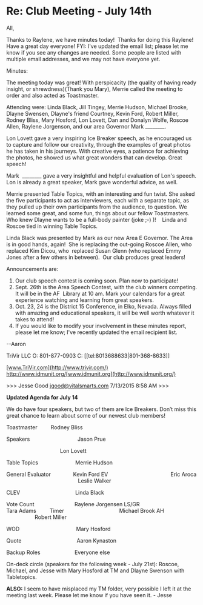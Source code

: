 # Re: Club Meeting - July 14th

All,

Thanks to Raylene, we have minutes today!  Thanks for doing this Raylene!  Have a great day everyone! FYI: I've updated the email list; please let me know if you see any changes are needed. Some people are listed with multiple email addresses, and we may not have everyone yet.

Minutes:

The meeting today was great! With perspicacity (the quality of having ready insight, or shrewdness)(Thank you Mary), Merrie called the meeting to order and also acted as Toastmaster. 

Attending were: Linda Black, Jill Tingey, Merrie Hudson, Michael Brooke, Dlayne Swensen, Dlayne's friend Courtney, Kevin Ford, Robert Miller, Rodney Bliss, Mary Hosford, Lon Lovett, Dan and Donalyn Wolfe, Roscoe Allen, Raylene Jorgenson, and our area Governor Mark \_\_\_\_\_\_\_\_.

Lon Lovett gave a very inspiring Ice Breaker speech, as he encouraged us to capture and follow our creativity, through the examples of great photos he has taken in his journeys. With creative eyes, a patience for achieving the photos, he showed us what great wonders that can develop. Great speech!

Mark  \_\_\_\_\_\_\_\_ gave a very insightful and helpful evaluation of Lon's speech. Lon is already a great speaker, Mark gave wonderful advice, as well.

Merrie presented Table Topics, with an interesting and fun twist. She asked the five participants to act as interviewers, each with a separate topic, as they pulled up their own participants from the audience, to question. We learned some great, and some fun, things about our fellow Toastmasters. Who knew Dlayne wants to be a full-body painter (joke ;-) )!    Linda and Roscoe tied in winning Table Topics.

Linda Black was presented by Mark as our new Area E Governor. The Area is in good hands, again!  She is replacing the out-going Roscoe Allen, who replaced Kim Dicou, who  replaced Susan Glenn (who replaced Emmy Jones after a few others in between).  Our club produces great leaders!

Announcements are:

1) Our club speech contest is coming soon. Plan now to participate!
2) Sept. 26th is the Area Speech Contest, with the club winners competing. It will be in the AF  Library at 10 am. Mark your calendars for a great experience watching and learning from great speakers.
3) Oct. 23, 24 is the District 15 Conference, in Elko, Nevada. Always filled with amazing and educational speakers, it will be well worth whatever it takes to attend!
4) If you would like to modify your involvement in these minutes report, please let me know; I've recently updated the email recipient list.

\--Aaron

TriVir LLC
O: 801-877-0903
C: [[tel:8013688633|801-368-8633]]

[www.TriVir.com](http://www.trivir.com/)
<http://www.idmunit.org/>[www.idmunit.org](http://www.idmunit.org/)

\>>> Jesse Good <jgood@vitalsmarts.com> 7/13/2015 8:58 AM >>>

**Updated Agenda for July 14**

We do have four speakers, but two of them are Ice Breakers. Don’t miss this great chance to learn about some of our newest club members!

Toastmaster         Rodney Bliss

Speakers                                Jason Prue

                                    Lon Lovett

Table Topics                         Merrie Hudson

General Evaluator               Kevin Ford
EV                                          Eric Aroca
                                                Leslie Walker

CLEV                                     Linda Black

Vote Count                           Raylene Jorgensen
LS/GR                                    Tara Adams        
Timer                                     Michael Brook
AH                                          Robert Miller

WOD                                      Mary Hosford

Quote                                     Aaron Kynaston

Backup Roles                       Everyone else                  

On-deck circle (speakers for the following week - July 21st): Roscoe, Michael, and Jesse with Mary Hosford at TM and Dlayne Swenson with Tabletopics.

**ALSO:** I seem to have misplaced my TM folder, very possible I left it at the meeting last week. Please let me know if you have seen it. - Jesse
